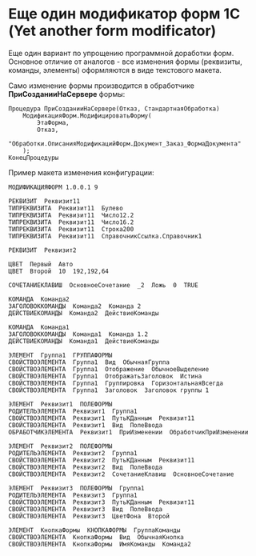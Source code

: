 # Еще один модификатор форм 1С (Yet another form modificator)

Еще один вариант по упрощению программной доработки форм. Основное отличие от аналогов - все изменения формы (реквизиты, команды, элементы) оформляются в виде текстового макета.

Само изменение формы производится в обработчике **ПриСозданииНаСервере** формы:

``` bsl
Процедура ПриСозданииНаСервере(Отказ, СтандартнаяОбработка)
    МодификацияФорм.МодифицироватьФорму(
        ЭтаФорма,
        Отказ,
        "Обработки.ОписанияМодификацийФорм.Документ_Заказ_ФормаДокумента"
    );
КонецПроцедуры
```

Пример макета изменения конфигурации:

```
МОДИФИКАЦИЯФОРМ 1.0.0.1 9

РЕКВИЗИТ  Реквизит11
ТИПРЕКВИЗИТА  Реквизит11  Булево
ТИПРЕКВИЗИТА  Реквизит11  Число12.2
ТИПРЕКВИЗИТА  Реквизит11  Число16.2
ТИПРЕКВИЗИТА  Реквизит11  Строка200
ТИПРЕКВИЗИТА  Реквизит11  СправочникСсылка.Справочник1

РЕКВИЗИТ  Реквизит2

ЦВЕТ  Первый  Авто
ЦВЕТ  Второй  10  192,192,64

СОЧЕТАНИЕКЛАВИШ  ОсновноеСочетание  _2  Ложь  0  TRUE

КОМАНДА  Команда2
ЗАГОЛОВОККОМАНДЫ  Команда2  Команда 2
ДЕЙСТВИЕКОМАНДЫ  Команда2  ДействиеКоманды

КОМАНДА  Команда1
ЗАГОЛОВОККОМАНДЫ  Команда1  Команда 1.2
ДЕЙСТВИЕКОМАНДЫ  Команда1  ДействиеКоманды

ЭЛЕМЕНТ  Группа1  ГРУППАФОРМЫ
СВОЙСТВОЭЛЕМЕНТА  Группа1  Вид  ОбычнаяГруппа
СВОЙСТВОЭЛЕМЕНТА  Группа1  Отображение  ОбычноеВыделение
СВОЙСТВОЭЛЕМЕНТА  Группа1  ОтображатьЗаголовок  Истина
СВОЙСТВОЭЛЕМЕНТА  Группа1  Группировка  ГоризонтальнаяВсегда
СВОЙСТВОЭЛЕМЕНТА  Группа1  Заголовок  Заголовок группы 1

ЭЛЕМЕНТ  Реквизит1  ПОЛЕФОРМЫ
РОДИТЕЛЬЭЛЕМЕНТА  Реквизит1  Группа1
СВОЙСТВОЭЛЕМЕНТА  Реквизит1  ПутьКДанным  Реквизит11
СВОЙСТВОЭЛЕМЕНТА  Реквизит1  Вид  ПолеВвода
ОБРАБОТЧИКЭЛЕМЕНТА  Реквизит1  ПриИзменении  ОбработчикПриИзменении

ЭЛЕМЕНТ  Реквизит2  ПОЛЕФОРМЫ
РОДИТЕЛЬЭЛЕМЕНТА  Реквизит2  Группа1
СВОЙСТВОЭЛЕМЕНТА  Реквизит2  ПутьКДанным  Реквизит11
СВОЙСТВОЭЛЕМЕНТА  Реквизит2  Вид  ПолеВвода
СВОЙСТВОЭЛЕМЕНТА  Реквизит2  СочетаниеКлавиш  ОсновноеСочетание

ЭЛЕМЕНТ  Реквизит3  ПОЛЕФОРМЫ  Группа1
РОДИТЕЛЬЭЛЕМЕНТА  Реквизит3  Группа1
СВОЙСТВОЭЛЕМЕНТА  Реквизит3  ПутьКДанным  Реквизит11
СВОЙСТВОЭЛЕМЕНТА  Реквизит3  Вид  ПолеВвода
СВОЙСТВОЭЛЕМЕНТА  Реквизит3  ЦветФона  Второй

ЭЛЕМЕНТ  КнопкаФормы  КНОПКАФОРМЫ  ГруппаКоманды
СВОЙСТВОЭЛЕМЕНТА  КнопкаФормы  Вид  ОбычнаяКнопка
СВОЙСТВОЭЛЕМЕНТА  КнопкаФормы  ИмяКоманды  Команда2
```
